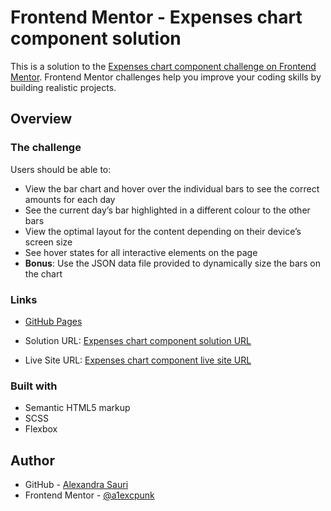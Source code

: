 # Frontend Mentor - Expenses chart component solution

This is a solution to the [Expenses chart component challenge on Frontend Mentor](https://www.frontendmentor.io/challenges/expenses-chart-component-e7yJBUdjwt). Frontend Mentor challenges help you improve your coding skills by building realistic projects. 

## Overview

### The challenge

Users should be able to:

- View the bar chart and hover over the individual bars to see the correct amounts for each day
- See the current day’s bar highlighted in a different colour to the other bars
- View the optimal layout for the content depending on their device’s screen size
- See hover states for all interactive elements on the page
- **Bonus**: Use the JSON data file provided to dynamically size the bars on the chart

### Links
- [GitHub Pages](https://a1excpunk.github.io/expenses-chart-component/)

- Solution URL: [Expenses chart component solution URL](https://github.com/a1excpunk/expenses-chart-component)
- Live Site URL: [Expenses chart component live site URL](https://a1excpunk.github.io/expenses-chart-component/)


### Built with

- Semantic HTML5 markup
- SCSS
- Flexbox

## Author

- GitHub - [Alexandra Sauri](https://github.com/a1excpunk)
- Frontend Mentor - [@a1excpunk](https://www.frontendmentor.io/profile/a1excpunk)